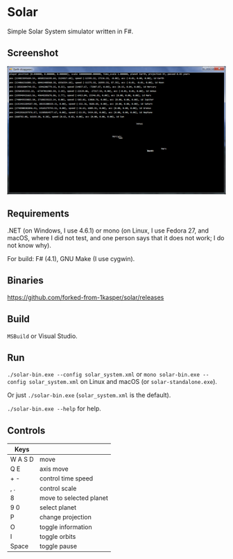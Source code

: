 # Solar

Simple Solar System simulator written in F#.

## Screenshot

![Screenshot](screenshot.png)

## Requirements

.NET (on Windows, I use 4.6.1) or mono (on Linux, I use Fedora 27, and macOS, where I did not test, and one person says that it does not work; I do not know why).

For build: F# (4.1), GNU Make (I use cygwin).

## Binaries

https://github.com/forked-from-1kasper/solar/releases

## Build

`MSBuild` or Visual Studio.

## Run

`./solar-bin.exe --config solar_system.xml` or `mono solar-bin.exe --config solar_system.xml` on Linux and macOS (or `solar-standalone.exe`).

Or just `./solar-bin.exe` (`solar_system.xml` is the default).

`./solar-bin.exe --help` for help.

## Controls

| Keys    |                                              |
|---------|----------------------------------------------|
| W A S D | move                                         |
| Q E     | axis move                                    |
| + -     | control time speed                           |
| , .     | control scale                                |
| 8       | move to selected planet                      |
| 9 0     | select planet                                |
| P       | change projection                            |
| O       | toggle information                           |
| I       | toggle orbits                                |
| Space   | toggle pause                                 |
